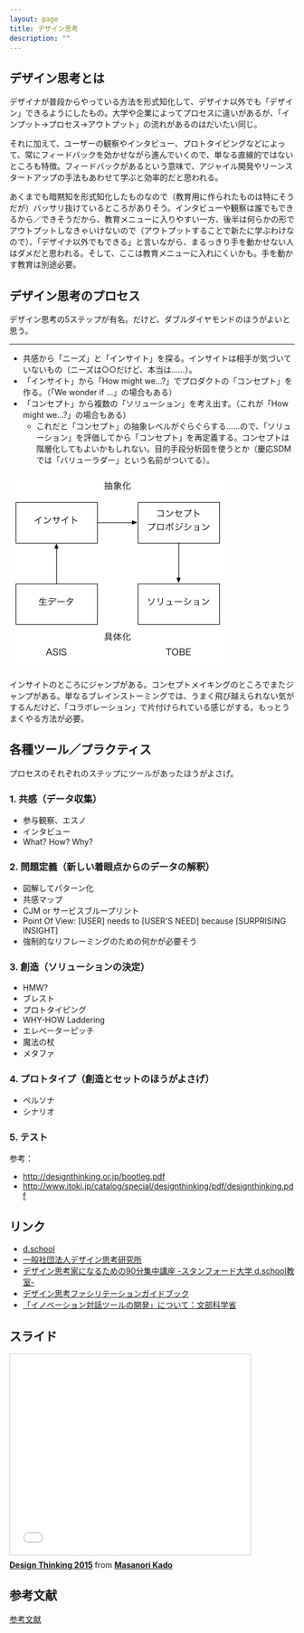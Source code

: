 ```yaml
---
layout: page
title: デザイン思考
description: ""
---
```


## デザイン思考とは

デザイナが普段からやっている方法を形式知化して、デザイナ以外でも「デザイン」できるようにしたもの。大学や企業によってプロセスに違いがあるが、「インプット→プロセス→アウトプット」の流れがあるのはだいたい同じ。

それに加えて、ユーザーの観察やインタビュー、プロトタイピングなどによって、常にフィードバックを効かせながら進んでいくので、単なる直線的ではないところも特徴。フィードバックがあるという意味で、アジャイル開発やリーンスタートアップの手法もあわせて学ぶと効率的だと思われる。

あくまでも暗黙知を形式知化したものなので（教育用に作られたものは特にそうだが）バッサリ抜けているところがありそう。インタビューや観察は誰でもできるから／できそうだから、教育メニューに入りやすい一方、後半は何らかの形でアウトプットしなきゃいけないので（アウトプットすることで新たに学ぶわけなので）、「デザイナ以外でもできる」と言いながら、まるっきり手を動かせない人はダメだと思われる。そして、ここは教育メニューに入れにくいかも。手を動かす教育は別途必要。

## デザイン思考のプロセス

デザイン思考の5ステップが有名。だけど、ダブルダイヤモンドのほうがよいと思う。

<hr>

* 共感から「ニーズ」と「インサイト」を探る。インサイトは相手が気づいていないもの（ニーズは○○だけど、本当は……）。
* 「インサイト」から「How might we...?」でプロダクトの「コンセプト」を作る。（「We wonder if ...」の場合もある）
* 「コンセプト」から複数の「ソリューション」を考え出す。（これが「How might we...?」の場合もある）
  * これだと「コンセプト」の抽象レベルがぐらぐらする……ので、「ソリューション」を評価してから「コンセプト」を再定義する。コンセプトは階層化してもよいかもしれない。目的手段分析図を使うとか（慶応SDMでは「バリューラダー」という名前がついてる）。

![Alt Text](designthinking-process.png)

インサイトのところにジャンプがある。コンセプトメイキングのところでまたジャンプがある。単なるブレインストーミングでは、うまく飛び越えられない気がするんだけど、「コラボレーション」で片付けられている感じがする。もっとうまくやる方法が必要。

## 各種ツール／プラクティス

プロセスのそれぞれのステップにツールがあったほうがよさげ。

### 1. 共感（データ収集）
* 参与観察、エスノ
* インタビュー
* What? How? Why?

### 2. 問題定義（新しい着眼点からのデータの解釈）
* 図解してパターン化
* 共感マップ
* CJM or サービスブループリント
* Point Of View: [USER] needs to [USER'S NEED] because [SURPRISING INSIGHT]
* 強制的なリフレーミングのための何かが必要そう

### 3. 創造（ソリューションの決定）
* HMW?
* ブレスト
* プロトタイピング
* WHY-HOW Laddering
* エレベーターピッチ
* 魔法の杖
* メタファ

### 4. プロトタイプ（創造とセットのほうがよさげ）
* ペルソナ
* シナリオ

### 5. テスト

参考：

* http://designthinking.or.jp/bootleg.pdf
* http://www.itoki.jp/catalog/special/designthinking/pdf/designthinking.pdf

## リンク

* [d.school](http://dschool.stanford.edu/)
* [一般社団法人デザイン思考研究所](http://designthinking.or.jp/)
* [デザイン思考家になるための90分集中講座 -スタンフォード大学 d.school教室-](http://designthinking.or.jp/index.php?video)
* [デザイン思考ファシリテーションガイドブック](http://www.itoki.jp/catalog/special/designthinking/)
* [「イノベーション対話ツールの開発」について：文部科学省](http://www.mext.go.jp/a_menu/shinkou/sangaku/1347910.htm)

## スライド

<iframe src="//www.slideshare.net/slideshow/embed_code/key/KqPfYWwW8eQVob" width="425" height="355" frameborder="0" marginwidth="0" marginheight="0" scrolling="no" style="border:1px solid #CCC; border-width:1px; margin-bottom:5px; max-width: 100%;" allowfullscreen> </iframe> <div style="margin-bottom:5px"> <strong> <a href="//www.slideshare.net/kdmsnr/design-thinking-2015" title="Design Thinking 2015" target="_blank">Design Thinking 2015</a> </strong> from <strong><a href="//www.slideshare.net/kdmsnr" target="_blank">Masanori Kado</a></strong> </div>


## 参考文献

[参考文献](/bib/design-thinking/)
